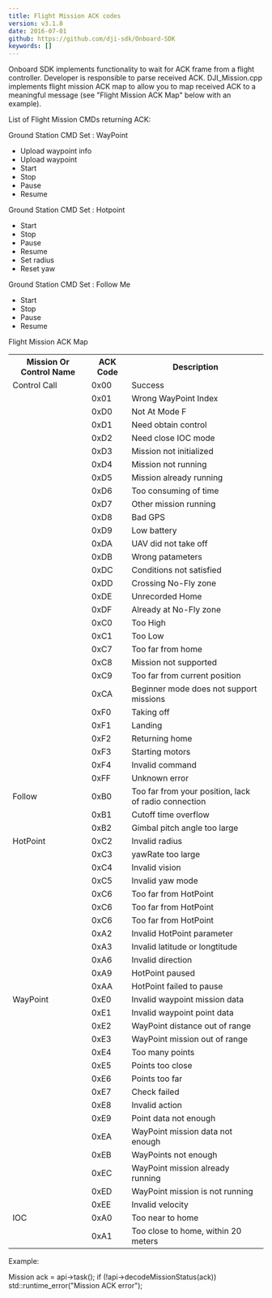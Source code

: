 ```yaml
---
title: Flight Mission ACK codes
version: v3.1.8
date: 2016-07-01
github: https://github.com/dji-sdk/Onboard-SDK
keywords: []
---
```


Onboard SDK implements functionality to wait for ACK frame from a flight controller. Developer is responsible to parse received ACK. DJI_Mission.cpp implements flight mission ACK map to allow you to map received ACK to a meaningful message (see "Flight Mission ACK Map" below with an example).

List of Flight Mission CMDs returning ACK:

Ground Station CMD Set : WayPoint
- Upload waypoint info
- Upload waypoint
- Start
- Stop
- Pause
- Resume

Ground Station CMD Set : Hotpoint
- Start
- Stop
- Pause
- Resume
- Set radius
- Reset yaw

Ground Station CMD Set : Follow Me
- Start
- Stop
- Pause
- Resume

Flight Mission ACK Map

<table>
<tr>
  <th>Mission Or Control Name</th>
  <th>ACK Code</th>
  <th>Description</th>
</tr>
<tr>
  <td>Control Call</td>
  <td>0x00</td>
  <td>Success</td>
</tr>
<tr>
  <td></td>
  <td>0x01</td>
  <td>Wrong WayPoint Index</td>
</tr>
<tr>
  <td></td>
  <td>0xD0</td>
  <td>Not At Mode F</td>
</tr>
<tr>
  <td></td>
  <td>0xD1</td>
  <td>Need obtain control</td>
</tr>
<tr>
  <td></td>
  <td>0xD2</td>
  <td>Need close IOC mode</td>
</tr>
<tr>
  <td></td>
  <td>0xD3</td>
  <td>Mission not initialized</td>
</tr>
<tr>
  <td></td>
  <td>0xD4</td>
  <td>Mission not running</td>
</tr>
<tr>
  <td></td>
  <td>0xD5</td>
  <td>Mission already running</td>
</tr>
<tr>
  <td></td>
  <td>0xD6</td>
  <td>Too consuming of time</td>
</tr>
<tr>
  <td></td>
  <td>0xD7</td>
  <td>Other mission running</td>
</tr>
<tr>
  <td></td>
  <td>0xD8</td>
  <td>Bad GPS</td>
</tr>
<tr>
  <td></td>
  <td>0xD9</td>
  <td>Low battery</td>
</tr>
<tr>
  <td></td>
  <td>0xDA</td>
  <td>UAV did not take off</td>
</tr>
<tr>
  <td></td>
  <td>0xDB</td>
  <td>Wrong patameters</td>
</tr>
<tr>
  <td></td>
  <td>0xDC</td>
  <td>Conditions not satisfied</td>
</tr>
<tr>
  <td></td>
  <td>0xDD</td>
  <td>Crossing No-Fly zone</td>
</tr>
<tr>
  <td></td>
  <td>0xDE</td>
  <td>Unrecorded Home</td>
</tr>
<tr>
  <td></td>
  <td>0xDF</td>
  <td>Already at No-Fly zone</td>
</tr>
<tr>
  <td></td>
  <td>0xC0</td>
  <td>Too High</td>
</tr>
<tr>
  <td></td>
  <td>0xC1</td>
  <td>Too Low</td>
</tr>
<tr>
  <td></td>
  <td>0xC7</td>
  <td>Too far from home</td>
</tr>
<tr>
  <td></td>
  <td>0xC8</td>
  <td>Mission not supported</td>
</tr>
<tr>
  <td></td>
  <td>0xC9</td>
  <td>Too far from current position</td>
</tr>
<tr>
  <td></td>
  <td>0xCA</td>
  <td>Beginner mode does not support missions</td>
</tr>
<tr>
  <td></td>
  <td>0xF0</td>
  <td>Taking off</td>
</tr>
<tr>
  <td></td>
  <td>0xF1</td>
  <td>Landing</td>
</tr>
<tr>
  <td></td>
  <td>0xF2</td>
  <td>Returning home</td>
</tr>
<tr>
  <td></td>
  <td>0xF3</td>
  <td>Starting motors</td>
</tr>
<tr>
  <td></td>
  <td>0xF4</td>
  <td>Invalid command</td>
</tr>
<tr>
  <td></td>
  <td>0xFF</td>
  <td>Unknown error</td>
</tr>
<tr>
  <td>Follow</td>
  <td>0xB0</td>
  <td>Too far from your position, lack of radio connection</td>
</tr>
<tr>
  <td></td>
  <td>0xB1</td>
  <td>Cutoff time overflow</td>
</tr>
<tr>
  <td></td>
  <td>0xB2</td>
  <td>Gimbal pitch angle too large</td>
</tr>
<tr>
  <td>HotPoint</td>
  <td>0xC2</td>
  <td>Invalid radius</td>
</tr>
<tr>
  <td></td>
  <td>0xC3</td>
  <td>yawRate too large</td>
</tr>
<tr>
  <td></td>
  <td>0xC4</td>
  <td>Invalid vision</td>
</tr>
<tr>
  <td></td>
  <td>0xC5</td>
  <td>Invalid yaw mode</td>
</tr>
<tr>
  <td></td>
  <td>0xC6</td>
  <td>Too far from HotPoint</td>
</tr>
<tr>
  <td></td>
  <td>0xC6</td>
  <td>Too far from HotPoint</td>
</tr>
<tr>
  <td></td>
  <td>0xC6</td>
  <td>Too far from HotPoint</td>
</tr>
<tr>
  <td></td>
  <td>0xA2</td>
  <td>Invalid HotPoint parameter</td>
</tr>
<tr>
  <td></td>
  <td>0xA3</td>
  <td>Invalid latitude or longtitude</td>
</tr>
<tr>
  <td></td>
  <td>0xA6</td>
  <td>Invalid direction</td>
</tr>
<tr>
  <td></td>
  <td>0xA9</td>
  <td>HotPoint paused</td>
</tr>
<tr>
  <td></td>
  <td>0xAA</td>
  <td>HotPoint failed to pause</td>
</tr>
<tr>
  <td>WayPoint</td>
  <td>0xE0</td>
  <td>Invalid waypoint mission data</td>
</tr>
<tr>
  <td></td>
  <td>0xE1</td>
  <td>Invalid waypoint point data</td>
</tr>
<tr>
  <td></td>
  <td>0xE2</td>
  <td>WayPoint distance out of range</td>
</tr>
<tr>
  <td></td>
  <td>0xE3</td>
  <td>WayPoint mission out of range</td>
</tr>
<tr>
  <td></td>
  <td>0xE4</td>
  <td>Too many points</td>
</tr>
<tr>
  <td></td>
  <td>0xE5</td>
  <td>Points too close</td>
</tr>
<tr>
  <td></td>
  <td>0xE6</td>
  <td>Points too far</td>
</tr>
<tr>
  <td></td>
  <td>0xE7</td>
  <td>Check failed</td>
</tr>
<tr>
  <td></td>
  <td>0xE8</td>
  <td>Invalid action</td>
</tr>
<tr>
  <td></td>
  <td>0xE9</td>
  <td>Point data not enough</td>
</tr>
<tr>
  <td></td>
  <td>0xEA</td>
  <td>WayPoint mission data not enough</td>
</tr>
<tr>
  <td></td>
  <td>0xEB</td>
  <td>WayPoints not enough</td>
</tr>
<tr>
  <td></td>
  <td>0xEC</td>
  <td>WayPoint mission already running</td>
</tr>
<tr>
  <td></td>
  <td>0xED</td>
  <td>WayPoint mission is not running</td>
</tr>
<tr>
  <td></td>
  <td>0xEE</td>
  <td>Invalid velocity</td>
</tr>
<tr>
  <td>IOC</td>
  <td>0xA0</td>
  <td>Too near to home</td>
</tr>
<tr>
  <td></td>
  <td>0xA1</td>
  <td>Too close to home, within 20 meters</td>
</tr>
</table>

Example:

Mission ack = api->task(<your task here>);
if (!api->decodeMissionStatus(ack))
  std::runtime_error("Mission ACK error");
